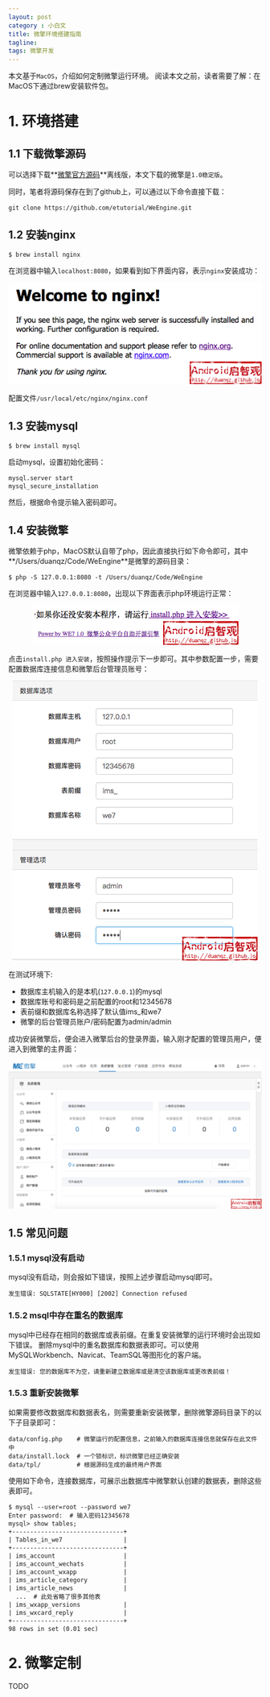 ```yaml
---
layout: post
category : 小白文
title: 微擎环境搭建指南
tagline:
tags: 微擎开发
---
```


本文基于`MacOS`，介绍如何定制微擎运行环境。
阅读本文之前，读者需要了解：在MacOS下通过brew安装软件包。

# 1. 环境搭建

## 1.1 下载微擎源码

可以选择下载**[微擎官方源码](http://s.we7.cc/store-static-install.html)**离线版，本文下载的微擎是`1.0稳定版`。

同时，笔者将源码保存在到了github上，可以通过以下命令直接下载：

```
git clone https://github.com/etutorial/WeEngine.git
```

## 1.2 安装nginx

```
$ brew install nginx
```

在浏览器中输入`localhost:8080`，如果看到如下界面内容，表示`nginx`安装成功：

<div align="center"><img src="/assets/images/weengine/1-weengine-nginx-installed.png" /></div>

配置文件`/usr/local/etc/nginx/nginx.conf`

## 1.3 安装mysql

```
$ brew install mysql
```

启动mysql，设置初始化密码：

```
mysql.server start
mysql_secure_installation
```

然后，根据命令提示输入密码即可。

## 1.4 安装微擎

微擎依赖于php，MacOS默认自带了php，因此直接执行如下命令即可，其中**/Users/duanqz/Code/WeEngine**是微擎的源码目录：

```
$ php -S 127.0.0.1:8080 -t /Users/duanqz/Code/WeEngine
```

在浏览器中输入`127.0.0.1:8080`，出现以下界面表示php环境运行正常：

<div align="center"><img src="/assets/images/weengine/2-weengine-php-installed.png" /></div>

点击`install.php 进入安装`，按照操作提示下一步即可。其中参数配置一步，需要配置数据库连接信息和微擎后台管理员账号：

<div align="center"><img src="/assets/images/weengine/3-weegine-installing-config.png" /></div>

在测试环境下:

- 数据库主机输入的是本机(`127.0.0.1`)的mysql
- 数据库账号和密码是之前配置的root和12345678
- 表前缀和数据库名称选择了默认值ims_和we7
- 微擎的后台管理员账户/密码配置为admin/admin

成功安装微擎后，便会进入微擎后台的登录界面，输入刚才配置的管理员用户，便进入到微擎的主界面：

<div align="center"><img src="/assets/images/weengine/4-weengine-installed.png" /></div>

## 1.5 常见问题

### 1.5.1 mysql没有启动

mysql没有启动，则会报如下错误，按照上述步骤启动mysql即可。

```
发生错误: SQLSTATE[HY000] [2002] Connection refused
```

### 1.5.2 msql中存在重名的数据库

mysql中已经存在相同的数据库或表前缀。在重复安装微擎的运行环境时会出现如下错误。
删除mysql中的重名数据库和数据表即可。可以使用MySQLWorkbench、Navicat、TeamSQL等图形化的客户端。

```
发生错误: 您的数据库不为空，请重新建立数据库或是清空该数据库或更改表前缀！
```

### 1.5.3 重新安装微擎

如果需要修改数据库和数据表名，则需要重新安装微擎，删除微擎源码目录下的以下子目录即可：

```
data/config.php    # 微擎运行的配置信息，之前输入的数据库连接信息就保存在此文件中
data/install.lock  # 一个锁标识，标识微擎已经正确安装
data/tpl/          # 根据源码生成的最终用户界面
```

使用如下命令，连接数据库，可展示出数据库中微擎默认创建的数据表，删除这些表即可。

```
$ mysql --user=root --password we7
Enter password:  # 输入密码12345678
mysql> show tables;
+-------------------------------+
| Tables_in_we7                 |
+-------------------------------+
| ims_account                   |
| ims_account_wechats           |
| ims_account_wxapp             |
| ims_article_category          |
| ims_article_news              |
  ...  # 此处省略了很多其他表
| ims_wxapp_versions            |
| ims_wxcard_reply              |
+-------------------------------+
98 rows in set (0.01 sec)
```

# 2. 微擎定制

TODO